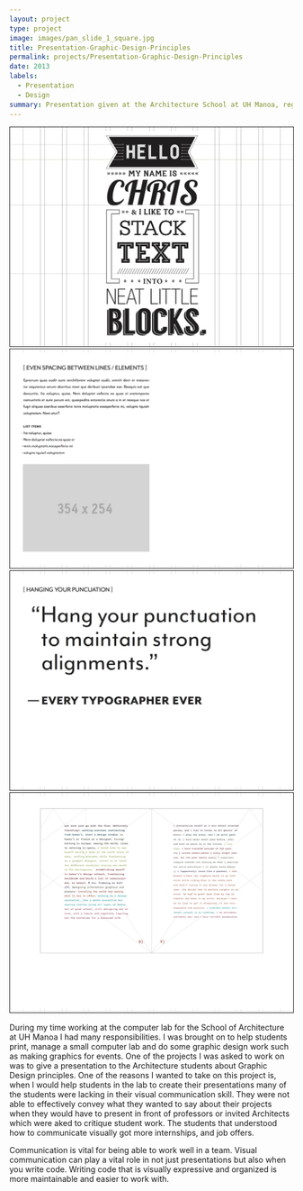 ```yaml
---
layout: project
type: project
image: images/pan_slide_1_square.jpg
title: Presentation-Graphic-Design-Principles
permalink: projects/Presentation-Graphic-Design-Principles
date: 2013
labels:
  - Presentation
  - Design
summary: Presentation given at the Architecture School at UH Manoa, regarding Design Principles.
---
```


<div class="ui small rounded images">
  <img class="ui image" src="../images/pan%20slide%201.jpg" style="border-style: solid; border-width:.5px;">
  <img class="ui image" src="../images/pan%20slides%202.jpg" style="border-style: solid; border-width:.5px;">
  <img class="ui image" src="../images/pan%20slides%203.jpg" style="border-style: solid; border-width:.5px;">
  <img class="ui image" src="../images/pan%20slides%204.jpg" style="border-style: solid; border-width:.5px;">
</div>

During my time working at the computer lab for the School of Architecture at UH Manoa I had many responsibilities. I was brought on to help students print, manage a small computer lab and do some graphic design work such as making graphics for events. One of the projects I was asked to work on was to give a presentation to the Architecture students about Graphic Design principles. One of the reasons I wanted to take on this project is, when I would help students in the lab to create their presentations many of the students were lacking in their visual communication skill. They were not able to effectively convey what they wanted to say about their projects when they would have to present in front of professors or invited Architects which were aked to critique student work. The students that understood how to communicate visually got more internships, and job offers.

Communication is vital for being able to work well in a team. Visual communication can play a vital role in not just presentations but also when you write code. Writing code that is visually expressive and organized is more maintainable and easier to work with. 




